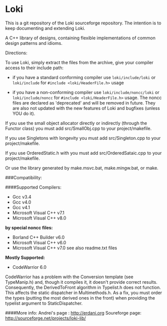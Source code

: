 Loki
====

This is a git repository of the Loki sourceforge repository. The intention is to keep documenting and extending Loki.

A C++ library of designs, containing flexible implementations of common design patterns and idioms.

Directions:

To use Loki, simply extract the files from the archive,
give your compiler access to their include path:

- if you have a standard conforming compiler use <code>loki/include/loki</code>
  or <code>loki/include</code> for <code>#include <loki/HeaderFile.h></code> usage

- if you have a non-conforming compiler use <code>loki/include/noncc/loki</code>
  or <code>loki/include/noncc</code> for <code>#include <loki/HeaderFile.h></code> usage.
  The noncc files are declared as 'deprecated' and will be removed in
  future. They are also not updated with the new features of Loki
  and bugfixes (unless YOU do it).


If you use the small object allocator directly or indirectly
(through the Functor class) you must add src/SmallObj.cpp to your
project/makefile.

If you use Singletons with longevity you must add
src/Singleton.cpp to your project/makefile.

If you use OrderedStatic.h with you must add
src/OrderedSataic.cpp to your project/makefile.

Or use the library generated by make.msvc.bat, make.mingw.bat,
or make.

###Compatibility:

####Supported Compilers:

- Gcc v3.4
- Gcc v4.0
- Gcc v4.1
- Microsoft Visual C++ v7.1
- Microsoft Visual C++ v8.0

**by special noncc files:**

- Borland C++ Builder v6.0
- Microsoft Visual C++ v6.0
- Microsoft Visual C++ v7.0
see also readme.txt files


**Mostly Supported:**

- CodeWarrior 6.0

CodeWarrior has a problem with the Conversion template (see TypeManip.h)
and, though it compiles it, it doesn't provide correct results.
Consequently, the DerivedToFront algorithm in Typelist.h does not function.
This affects the static dispatcher in Multimethods.h. As a fix, you must
order the types (putting the most derived ones in the front) when providing
the typelist argument to StaticDispatcher.



####More info:
Andrei's page : http://erdani.org
Soureforge page: http://sourceforge.net/projects/loki-lib/
